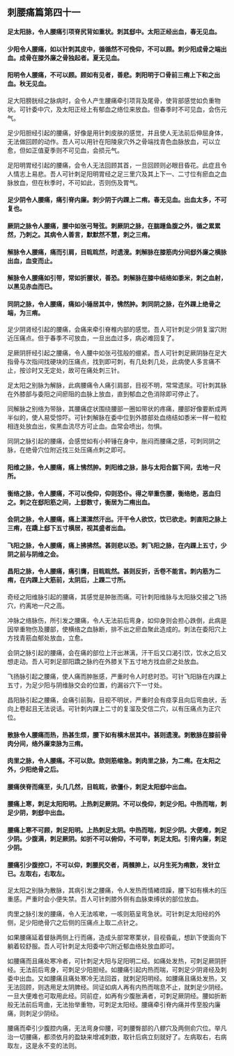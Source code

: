 ## 刺腰痛篇第四十一

#### 足太阳脉，令人腰痛引项脊尻背如重状。刺其郄中。太阳正经出血，春无见血。

#### 少阳令人腰痛，如以针刺其皮中，循循然不可俛仰，不可以顾。刺少阳成骨之端出血。成骨在膝外廉之骨独起者。夏无见血。

#### 阳明令人腰痛，不可以顾。顾如有见者，善悲。刺阳明于□骨前三痏上下和之出血。秋无见血。

足大阳膀胱经之脉病时，会令人产生腰痛牵引项背及尾骨，使背部感觉如负重物状。可针委中穴，及太阳正经上有郁血之络位来放血。但春季时不可见血，会伤元气。

足少阳胆经引起的腰痛，好像是用针刺皮肤的感觉，并且使人无法前后伸屈身体，无法做回顾的动作。吾人可以用针在阳陵泉穴外之骨端找青色血脉放血，可以立愈，但如正值夏季则不可见血，会损元气。

足阳明胃经引起的腰痛，会令人无法回顾其首，一旦回顾则必眼目昏花。此症且令人情志上易悲。吾人可针刺足阳明胃经之足三里穴及其上下一、二寸位有瘀血之血脉放血，但在秋季时，不可如此，否则伤及胃气。

#### 足少阴令人腰痛，痛引脊内廉。刺少阴于内踝上二痏。春无见血。出血太多，不可复也。

#### 厥阴之脉令人腰痛，腰中如张弓弩弦。刺厥阴之脉，在腨踵鱼腹之外，循之累累然，乃刺之。其病令人善言，默默然不慧，刺之三痏。

#### 解脉令人腰痛，痛而引肩，目䀮䀮然，时遗溲。刺解脉在膝筋肉分间郄外廉之横脉出血，血变而止。

#### 解脉令人腰痛如引带，常如折腰状，善恐。刺解脉在膝中结络如黍米，刺之血射，以黑见赤血而已。

#### 同阴之脉，令人腰痛，痛如小锤居其中，怫然肿。刺同阴之脉，在外踝上绝骨之端，为三痏。

足少阴肾经引起的腰痛，会痛来牵引脊椎内部的感觉。吾人可针刺足少阴复溜穴附近压痛点。但于春季不可放血，一旦出血过多，病必难回复了。

足厥阴肝经引起之腰痛，令人腰中如张弓弦般的绷紧。吾人可针刺足厥阴脉在足大指骨与次指间找硬块的压痛点，找到即可刺，有几处刺几处，此病使人多言痛不止，按诊时又无定处，故可在痛处刺三针。

足太阳之别脉为解脉，此病腰痛令人痛引肩部，目视不明，常常遗尿。可针刺其脉在外膝部与委阳之间瘀阻的血脉上放血，直到郁血之色消除即可停止了。

同解脉之别络为带脉，其腰痛症状围绕腰部一圈如带状的疼痛，腰部好像要断成两半似的，使人易受惊吓。可针刺解脉在委中位到外膝部处血络结如黍米一样一粒粒相连处放血出，俟黑血流尽方可止血。血常会喷出，勿惧。

同阴之脉引起的腰痛，会感觉如有小秤锤在身中，胀闷而腰痛之感，可刺同阴之脉，在绝骨穴位附近找三处压痛点刺之即可。

#### 阳维之脉，令人腰痛，痛上怫然肿。刺阳维之脉，脉与太阳合腨下间，去地一尺所。

#### 衡络之脉，令人腰痛，不可以俛仰，仰则恐仆。得之举重伤腰，衡络绝，恶血归之。刺之在郄阳筋之间，上郄数寸，衡居为二痏出血。

#### 会阴之脉，令人腰痛，痛上漯漯然汗出。汗干令人欲饮，饮已欲走。刺直阳之脉上三痏，在蹻上郄下五寸横居，视其盛者出血。

#### 飞阳之脉，令人腰痛，痛上拂拂然。甚则悲以恐。刺飞阳之脉，在内踝上五寸，少阴之前与阴维之会。

#### 昌阳之脉，令人腰痛，痛引膺，目䀮䀮然。甚则反折，舌卷不能言。刺内筋为二痏，在内踝上大筋前，太阴后，上踝二寸所。

奇经之阳维脉引起的腰痛，其感觉是肿胀而痛。可针刺阳维脉与太阳脉交接之飞扬穴，约离地一尺之高。

冲脉之络脉伤，所引发之腰痛，令人无法前后弯身，如仰身则会担心跌倒，此病是因举重物伤及腰部，使横络之血脉断，排不出之瘀血聚此造成的。刺法在委阳穴上方找青筋血郁处放血，立愈。

会阴之脉引起的腰痛，会在痛的部位上汗出淋漓，汗干后又口渴引饮，饮水之后又想走动。吾人可刺足部阳蹻之脉约在外膝关下五寸地方找血瘀之处放血。

飞扬脉引起之腰痛，使人痛而肿胀感，严重时令人时悲时恐。可针飞阳脉在内踝上五寸，为足少阳与阴维脉交会的位置，约漏谷穴下一寸处。

昌阳脉引起之腰痛，会痛引前胸，目视不明状，严重时会有痉孪且向后弯曲状，舌向上卷起且无法说话。可针刺内踝上二寸的复溜及交信二穴，以有压痛点为正穴位。

#### 散脉令人腰痛而热，热甚生烦，腰下如有横木居其中。甚则遗溲。刺散脉在膝前骨肉分间，络外廉束脉为三痏。

#### 肉里之脉，令人腰痛。不可以欬。欬则筋缩急。刺肉里之脉，为二痏。在太阳之外，少阳绝骨之后。

#### 腰痛侠脊而痛至，头几几然，目䀮䀮，欲僵仆，刺足太阳郄中出血。

#### 腰痛上寒，刺足太阳阳明。上热刺足厥阴。不可以俛仰，刺足少阳。中热而喘，刺足少阴，刺郄中出血。

#### 腰痛上寒不可顾，刺足阳明。上热刺足太阴。中热而喘，刺足少阴。大便难，刺足少阴。少腹满，刺足厥阴。如折不可以俯仰，不可举，刺足太阳。引脊内廉，刺足少阴。

#### 腰痛引少腹控□，不可以仰，刺腰尻交者，两髁胂上，以月生死为痏数，发针立已。左取右，右取左。

足太阳之别脉为散脉，其病引发之腰痛，令人发热而情緖烦躁，腰下如有横木的压重感。严重时会小便失禁。吾人可针刺膝外侧有血脉束缚状的部位放血。

肉里之脉引发的腰痛，令人无法咳嗽，一咳则筋呈弯急状。可针刺足太阳经的外侧，足少阳绝骨穴之后侧的压痛点上取二点针之。

如果腰痛延着督脉两侧上行而痛，造成头部常寒栗状，目视昏齓，想趴下使面向下躺着较舒服。吾人可针刺足太阳委中穴附近郁血络处放血即可。

如腰痛而且痛处寒冷者，可针刺足大阳与足阳明二经。如痛处发热，可刺足厥阴肝经。无法前后弯身，可刺足少阳胆经。如腰痛引起内热而喘，可刺足少阴肾经及刺委中出血。又如腰痛且痛处寒冷无法回首，就刺足阳明经。如腰痛且痛处发热，又无法回顾，则选用足太阴脾经。同证如病人再有内热而喘息不止，就刺足少阴经。一旦大便难也可取用此经。同前症，如再有少腹胀满者，可刺足厥阴经。腰如折断般无法前后弯曲，无法抬举重物，可刺足太阳经。腰痛牵引脊内痛并传至股内廉痛，则刺足少阴经。

腰痛而牵引少腹腔内痛，无法弯身仰腰，可刺腰臀部的八髎穴及两侧俞穴位。举凡治一切腰痛，都须依月的盈缺来增减刺数，取针后病立刻就好了。左病取右，右病取左，这是永不变的法则。